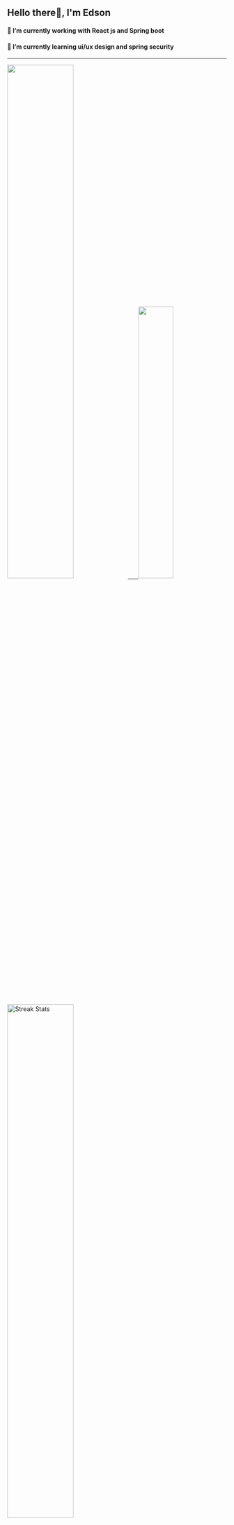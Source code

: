 
## Hello there👋, I'm Edson 

#### 🔭 I’m currently working with React js and Spring boot 
#### 🌱 I’m currently learning ui/ux design and spring security
---
    
  

 <p align="left">
  <a href="https://github.com/EdsonNhancale">
  <img width=55% src="https://github-readme-stats.vercel.app/api?username=EdsonNhancale&show_icons=true&theme=dracula&include_all_commits=true&count_private=true"/>&nbsp;&nbsp;&nbsp;&nbsp;&nbsp;
  <img  width=40% src="https://github-readme-stats.vercel.app/api/top-langs/?username=EdsonNhancale&layout=compact&langs_count=7&theme=dracula"/>
</p>

  <p align="left">
    <a href="https://github.com/EdsonNhancale"><img width=55% alt="Streak Stats" src="https://github-readme-streak-stats.herokuapp.com/?user=EdsonNhancale&theme=dracula"/></a>
   </p>

 
 <!--START_SECTION:waka-->

```txt
From: 16 November 2022 - To: 28 July 2023

Total Time: 496 hrs 57 mins

JavaScript        371 hrs 58 mins ██████████████████▓░░░░░░   74.85 %
TypeScript        60 hrs 34 mins  ███░░░░░░░░░░░░░░░░░░░░░░   12.19 %
Dart              14 hrs 6 mins   ▓░░░░░░░░░░░░░░░░░░░░░░░░   02.84 %
JSON              10 hrs 21 mins  ▓░░░░░░░░░░░░░░░░░░░░░░░░   02.09 %
Other             9 hrs 27 mins   ▒░░░░░░░░░░░░░░░░░░░░░░░░   01.90 %
```

<!--END_SECTION:waka-->

<div> 
  <a href="www.linkedin.com/in/edson-nhancale-7849781a6" target="_blank"><img src="https://img.shields.io/badge/-LinkedIn-%230077B5?style=for-the-badge&logo=linkedin&logoColor=white" target="_blank"></a> 

</div>

